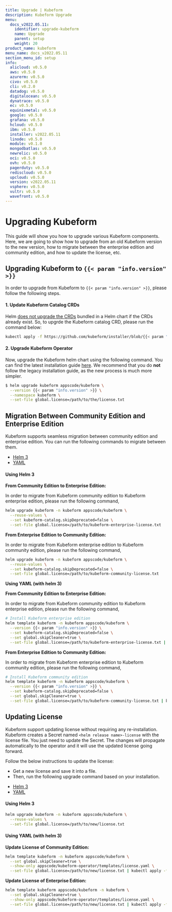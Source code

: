 ```yaml
---
title: Upgrade | Kubeform
description: Kubeform Upgrade
menu:
  docs_v2022.05.11:
    identifier: upgrade-kubeform
    name: Upgrade
    parent: setup
    weight: 20
product_name: kubeform
menu_name: docs_v2022.05.11
section_menu_id: setup
info:
  alicloud: v0.5.0
  aws: v0.5.0
  azurerm: v0.5.0
  civo: v0.5.0
  cli: v0.2.0
  datadog: v0.5.0
  digitalocean: v0.5.0
  dynatrace: v0.5.0
  ec: v0.5.0
  equinixmetal: v0.5.0
  google: v0.5.0
  grafana: v0.5.0
  hcloud: v0.5.0
  ibm: v0.5.0
  installer: v2022.05.11
  linode: v0.5.0
  module: v0.1.0
  mongodbatlas: v0.5.0
  newrelic: v0.5.0
  oci: v0.5.0
  ovh: v0.5.0
  pagerduty: v0.5.0
  rediscloud: v0.5.0
  upcloud: v0.5.0
  version: v2022.05.11
  vsphere: v0.5.0
  vultr: v0.5.0
  wavefront: v0.5.0
---
```


# Upgrading Kubeform

This guide will show you how to upgrade various Kubeform components. Here, we are going to show how to upgrade from an old Kubeform version to the new version, how to migrate between the enterprise edition and community edition, and how to update the license, etc.

## Upgrading Kubeform to `{{< param "info.version" >}}`

In order to upgrade from Kubeform to `{{< param "info.version" >}}`, please follow the following steps.

#### 1. Update Kubeform Catalog CRDs

Helm [does not upgrade the CRDs](https://github.com/helm/helm/issues/6581) bundled in a Helm chart if the CRDs already exist. So, to upgrde the Kubeform catalog CRD, please run the command below:

```bash
kubectl apply -f https://github.com/kubeform/installer/blob/{{< param "info.version" >}}/crds/kubeform-catalog-crds.yaml
```

#### 2. Upgrade Kubeform Operator

Now, upgrade the Kubeform helm chart using the following command. You can find the latest installation guide [here](/docs/v2022.05.11/setup/README). We recommend that you do **not** follow the legacy installation guide, as the new process is much more simpler.

```bash
$ helm upgrade kubeform appscode/kubeform \
  --version {{< param "info.version" >}} \
  --namespace kubeform \
  --set-file global.license=/path/to/the/license.txt
```

## Migration Between Community Edition and Enterprise Edition

Kubeform supports seamless migration between community edition and enterprise edition. You can run the following commands to migrate between them.

<ul class="nav nav-tabs" id="migrationTab" role="tablist">
  <li class="nav-item">
    <a class="nav-link active" id="mgr-helm3-tab" data-toggle="tab" href="#mgr-helm3" role="tab" aria-controls="mgr-helm3" aria-selected="true">Helm 3</a>
  </li>
  <li class="nav-item">
    <a class="nav-link" id="mgr-yaml-tab" data-toggle="tab" href="#mgr-yaml" role="tab" aria-controls="mgr-yaml" aria-selected="false">YAML</a>
  </li>
</ul>
<div class="tab-content" id="migrationTabContent">
  <div class="tab-pane fade show active" id="mgr-helm3" role="tabpanel" aria-labelledby="mgr-helm3">

#### Using Helm 3

**From Community Edition to Enterprise Edition:**

In order to migrate from Kubeform community edition to Kubeform enterprise edition, please run the following command,

```bash
helm upgrade kubeform -n kubeform appscode/kubeform \
  --reuse-values \
  --set kubeform-catalog.skipDeprecated=false \
  --set-file global.license=/path/to/kubeform-enterprise-license.txt
```

**From Enterprise Edition to Community Edition:**

In order to migrate from Kubeform enterprise edition to Kubeform community edition, please run the following command,

```bash
helm upgrade kubeform -n kubeform appscode/kubeform \
  --reuse-values \
  --set kubeform-catalog.skipDeprecated=false \
  --set-file global.license=/path/to/kubeform-community-license.txt
```

</div>
<div class="tab-pane fade" id="mgr-yaml" role="tabpanel" aria-labelledby="mgr-yaml">

**Using YAML (with helm 3)**

**From Community Edition to Enterprise Edition:**

In order to migrate from Kubeform community edition to Kubeform enterprise edition, please run the following command,

```bash
# Install Kubeform enterprise edition
helm template kubeform -n kubeform appscode/kubeform \
  --version {{< param "info.version" >}} \
  --set kubeform-catalog.skipDeprecated=false \
  --set global.skipCleaner=true \
  --set-file global.license=/path/to/kubeform-enterprise-license.txt | kubectl apply -f -
```

**From Enterprise Edition to Community Edition:**

In order to migrate from Kubeform enterprise edition to Kubeform community edition, please run the following command,

```bash
# Install Kubeform community edition
helm template kubeform -n kubeform appscode/kubeform \
  --version {{< param "info.version" >}} \
  --set kubeform-catalog.skipDeprecated=false \
  --set global.skipCleaner=true \
  --set-file global.license=/path/to/kubeform-community-license.txt | kubectl apply -f -
```

</div>
</div>

## Updating License

Kubeform support updating license without requiring any re-installation. Kubeform creates a Secret named `<helm release name>-license` with the license file. You just need to update the Secret. The changes will propagate automatically to the operator and it will use the updated license going forward.

Follow the below instructions to update the license:

- Get a new license and save it into a file.
- Then, run the following upgrade command based on your installation.

<ul class="nav nav-tabs" id="luTabs" role="tablist">
  <li class="nav-item">
    <a class="nav-link active" id="lu-helm3-tab" data-toggle="tab" href="#lu-helm3" role="tab" aria-controls="lu-helm3" aria-selected="true">Helm 3</a>
  </li>
  <li class="nav-item">
    <a class="nav-link" id="lu-yaml-tab" data-toggle="tab" href="#lu-yaml" role="tab" aria-controls="lu-yaml" aria-selected="false">YAML</a>
  </li>
</ul>
<div class="tab-content" id="luTabContent">
  <div class="tab-pane fade show active" id="lu-helm3" role="tabpanel" aria-labelledby="lu-helm3">

#### Using Helm 3

```bash
helm upgrade kubeform -n kubeform appscode/kubeform \
  --reuse-values \
  --set-file global.license=/path/to/new/license.txt
```

</div>
<div class="tab-pane fade" id="lu-yaml" role="tabpanel" aria-labelledby="lu-yaml">

#### Using YAML (with helm 3)

**Update License of Community Edition:**

```bash
helm template kubeform -n kubeform appscode/kubeform \
  --set global.skipCleaner=true \
  --show-only appscode/kubeform-operator/templates/license.yaml \
  --set-file global.license=/path/to/new/license.txt | kubectl apply -f -
```

**Update License of Enterprise Edition:**

```bash
helm template kubeform appscode/kubeform -n kubeform \
  --set global.skipCleaner=true \
  --show-only appscode/kubeform-operator/templates/license.yaml \
  --set-file global.license=/path/to/new/license.txt | kubectl apply -f -
```

</div>
</div>
